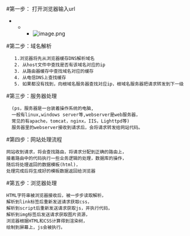 #第一步： 打开浏览器输入url

 - - - ![image.png](https://upload-images.jianshu.io/upload_images/5830630-c261da3587ec2ae2.png?imageMogr2/auto-orient/strip%7CimageView2/2/w/1240)

#第二步：域名解析
```
   1.浏览器将先从浏览器缓存DNS解析域名
   2. 从host文件中查找是否有该域名对应的ip
   3. 从路由器缓存中查找域名对应的缓存
   4. 从电信DNS上查找缓存
   5. 如果都没有找到，向根域名服务器查找对应ip，根域名服务器把请求转发到下一级
```
#第三步：服务器处理
```
  (ps，服务器是一台装着操作系统的电脑,
  一般有linux,windows server等,webserver是web服务器，
  常见的有apache，tomcat，nginx，IIS，Lighttpd等)
  服务器里的webserver接收到请求后，会将请求转发给网站代码。
```

#第四步：网站处理流程
```
网站收到请求，将会查找路由，将请求分配到正确的路由上，
接着路由中的代码执行一些业务逻辑的处理，数据库的操作，
随后将处理返回的数据模板(html)，
处理完成后将生成好的模板数据返回给浏览器
```
#第五步：浏览器处理
```
HTML字符串被浏览器接收后，被一步步读取解析，
解析到link标签后重新发送请求获取css，
解析到script后重新发送请求获取js，并执行代码，
解析到img标签后发送请求获取图片资源，
浏览器根据HTML和CSS计算得到渲染树，
绘制到屏幕上，js会被执行。
```